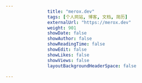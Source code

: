 ---
                title: "merox.dev"
                tags: [个人网站, 博客, 文档, 简历]
                externalUrl: "https://merox.dev"
                weight: 901
                showDate: false
                showAuthor: false
                showReadingTime: false
                showEdit: false
                showLikes: false
                showViews: false
                layoutBackgroundHeaderSpace: false
                ---

